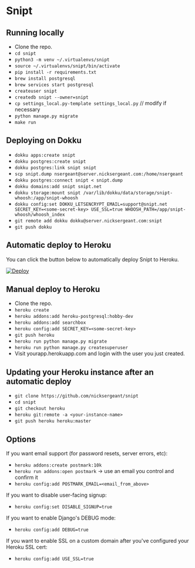 # Snipt

## Running locally

- Clone the repo.
- `cd snipt`
- `python3 -m venv ~/.virtualenvs/snipt`
- `source ~/.virtualenvs/snipt/bin/activate`
- `pip install -r requirements.txt`
- `brew install postgresql`
- `brew services start postgresql`
- `createuser snipt`
- `createdb snipt --owner=snipt`
- `cp settings_local.py-template settings_local.py` // modify if necessary
- `python manage.py migrate`
- `make run`

## Deploying on Dokku

- `dokku apps:create snipt`
- `dokku postgres:create snipt`
- `dokku postgres:link snipt snipt`
- `scp snipt.dump nsergeant@server.nicksergeant.com:/home/nsergeant`
- `dokku postgres:connect snipt < snipt.dump`
- `dokku domains:add snipt snipt.net`
- `dokku storage:mount snipt /var/lib/dokku/data/storage/snipt-whoosh:/app/snipt-whoosh`
- `dokku config:set DOKKU_LETSENCRYPT_EMAIL=support@snipt.net SECRET_KEY=<some-secret-key> USE_SSL=true WHOOSH_PATH=/app/snipt-whoosh/whoosh_index`
- `git remote add dokku dokku@server.nicksergeant.com:snipt`
- `git push dokku`

## Automatic deploy to Heroku

You can click the button below to automatically deploy Snipt to Heroku.

[![Deploy](https://www.herokucdn.com/deploy/button.svg)](https://heroku.com/deploy?template=https://github.com/nicksergeant/snipt)

## Manual deploy to Heroku

- Clone the repo.
- `heroku create`
- `heroku addons:add heroku-postgresql:hobby-dev`
- `heroku addons:add searchbox`
- `heroku config:add SECRET_KEY=<some-secret-key>`
- `git push heroku`
- `heroku run python manage.py migrate`
- `heroku run python manage.py createsuperuser`
- Visit yourapp.herokuapp.com and login with the user you just created.

## Updating your Heroku instance after an automatic deploy

- `git clone https://github.com/nicksergeant/snipt`
- `cd snipt`
- `git checkout heroku`
- `heroku git:remote -a <your-instance-name>`
- `git push heroku heroku:master`

## Options

If you want email support (for password resets, server errors, etc):

- `heroku addons:create postmark:10k`
- `heroku run addons:open postmark` -> use an email you control and confirm it
- `heroku config:add POSTMARK_EMAIL=<email_from_above>`

If you want to disable user-facing signup:

- `heroku config:set DISABLE_SIGNUP=true`

If you want to enable Django's DEBUG mode:

- `heroku config:add DEBUG=true`

If you want to enable SSL on a custom domain after you've configured your
Heroku SSL cert:

- `heroku config:add USE_SSL=true`
